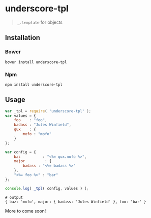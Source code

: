 # underscore-tpl

> `_.template` for objects

## Installation

### Bower

```shell
bower install underscore-tpl
```

### Npm

```shell
npm install underscore-tpl
```

## Usage

```js
var _tpl = require( 'underscore-tpl' );
var values = {
    foo    : "foo",
    badass : "Jules Winfield",
    qux    : {
        mofo : "mofo"
    }
};

var config = {
    baz          : "<%= qux.mofo %>",
    major         : {
        badass : "<%= badass %>"
    },
    "<%= foo %>" : "bar"
};

console.log( _tpl( config, values ) );
```
```shell
# output
{ baz: 'mofo', major: { badass: 'Jules Winfield' }, foo: 'bar' }
```

More to come soon!
